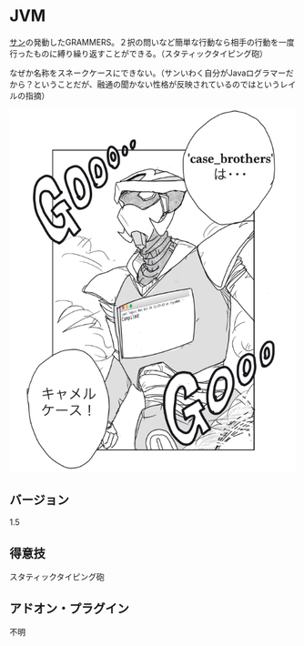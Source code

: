 JVM
=====

[サン](./profile.me.md)の発動したGRAMMERS。２択の問いなど簡単な行動なら相手の行動を一度行ったものに縛り繰り返すことができる。（スタティックタイピング砲）

なぜか名称をスネークケースにできない。（サンいわく自分がJavaログラマーだから？ということだが、融通の聞かない性格が反映されているのではというレイルの指摘）

![image](./image.gr.png)




バージョン
------
1.5

得意技
------
スタティックタイピング砲

アドオン・プラグイン
------
不明
